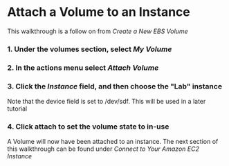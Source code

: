 # Attach a Volume to an Instance

This walkthrough is a follow on from *Create a New EBS Volume*

### 1. Under the volumes section, select *My Volume*

### 2. In the actions menu select *Attach Volume*

### 3. Click the *Instance* field, and then choose the "Lab" instance

Note that the device field is set to /dev/sdf. This will be used in a later tutorial

### 4. Click attach to set the volume state to in-use

A Volume will now have been attached to an instance. The next section of this walkthrough can be found under *Connect to Your Amazon EC2 Instance*
